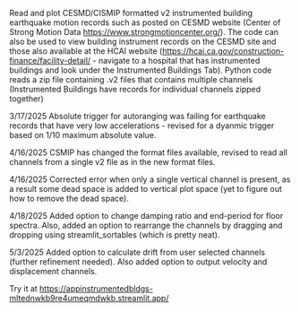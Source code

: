 Read and plot CESMD/CISMIP formatted v2 instrumented building earthquake motion records such as posted on CESMD website (Center of Strong Motion Data https://www.strongmotioncenter.org/). The code can also be used to view building instrument records on the CESMD site and those also available at the HCAI website (https://hcai.ca.gov/construction-finance/facility-detail/ - navigate to a hospital that has instrumented buildings and look under the Instrumented Buildings Tab). Python code reads a zip file containing .v2 files that contains multiple channels (Instrumented Buildings have records for individual channels zipped together)

3/17/2025 Absolute trigger for autoranging was failing for earthquake records that have very low accelerations - revised for a dyanmic trigger based on 1/10 maximum absolute value.

4/16/2025 CSMIP has changed the format files available, revised to read all channels from a single v2 file as in the new format files.

4/16/2025 Corrected error when only a single vertical channel is present, as a result some dead space is added to vertical plot space (yet to figure out how to remove the dead space).

4/18/2025 Added option to change damping ratio and end-period for floor spectra.  Also, added an option to rearrange the channels by dragging and dropping using streamlit_sortables (which is pretty neat).

5/3/2025 Added option to calculate drift from user selected channels (further refinement needed).  Also added option to output velocity and displacement channels.

Try it at https://appinstrumentedbldgs-mltednwkb9re4umeqmdwkb.streamlit.app/
